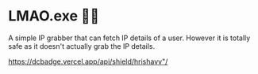 # LMAO.exe 👨‍💻
 A simple IP grabber that can fetch IP
 details of a user. However it is totally
 safe as it doesn't actually grab the IP
 details.

 <https://dcbadge.vercel.app/api/shield/hrishavv"/>
